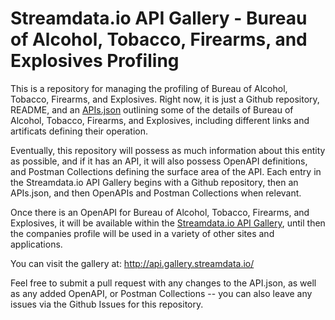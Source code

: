 # Streamdata.io API Gallery - Bureau of Alcohol, Tobacco, Firearms, and Explosives Profiling
This is a repository for managing the profiling of Bureau of Alcohol, Tobacco, Firearms, and Explosives. Right now, it is just a Github repository, README, and an [APIs.json](apis.md) outlining some of the details of Bureau of Alcohol, Tobacco, Firearms, and Explosives, including different links and artificats defining their operation.

Eventually, this repository will possess as much information about this entity as possible, and if it has an API, it will also possess OpenAPI definitions, and Postman Collections defining the surface area of the API. Each entry in the Streamdata.io API Gallery begins with a Github repository, then an APIs.json, and then OpenAPIs and Postman Collections when relevant.

Once there is an OpenAPI for Bureau of Alcohol, Tobacco, Firearms, and Explosives, it will be available within the [Streamdata.io API Gallery](http://api.gallery.streamdata.io/), until then the companies profile will be used in a variety of other sites and applications.

You can visit the gallery at: http://api.gallery.streamdata.io/

Feel free to submit a pull request with any changes to the API.json, as well as any added OpenAPI, or Postman Collections -- you can also leave any issues via the Github Issues for this repository.
